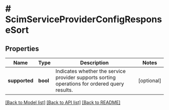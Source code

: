 # # ScimServiceProviderConfigResponseSort

## Properties

Name | Type | Description | Notes
------------ | ------------- | ------------- | -------------
**supported** | **bool** | Indicates whether the service provider supports sorting operations for ordered query results. | [optional] 

[[Back to Model list]](../../README.md#documentation-for-models) [[Back to API list]](../../README.md#documentation-for-api-endpoints) [[Back to README]](../../README.md)


